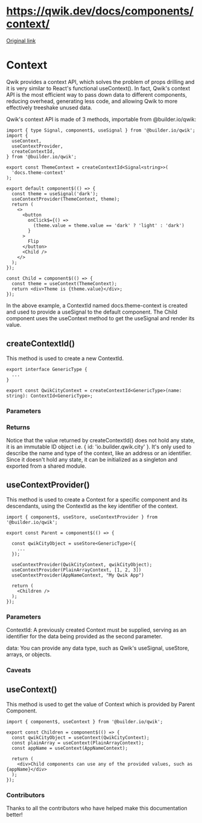 # https://qwik.dev/docs/components/context/

[Original link](https://qwik.dev/docs/components/context/)

# Context

Qwik provides a context API, which solves the problem of props drilling and it is very similar to React's functional useContext(). In fact, Qwik's context API is the most efficient way to pass down data to different components, reducing overhead, generating less code, and allowing Qwik to more effectively treeshake unused data.

Qwik's context API is made of 3 methods, importable from @builder.io/qwik:

```
import { type Signal, component$, useSignal } from '@builder.io/qwik';
import {
  useContext,
  useContextProvider,
  createContextId,
} from '@builder.io/qwik';
 
export const ThemeContext = createContextId<Signal<string>>(
  'docs.theme-context'
);
 
export default component$(() => {
  const theme = useSignal('dark');
  useContextProvider(ThemeContext, theme);
  return (
    <>
      <button
        onClick$={() =>
          (theme.value = theme.value == 'dark' ? 'light' : 'dark')
        }
      >
        Flip
      </button>
      <Child />
    </>
  );
});
 
const Child = component$(() => {
  const theme = useContext(ThemeContext);
  return <div>Theme is {theme.value}</div>;
});
```

In the above example, a ContextId named docs.theme-context is created and used to provide a useSignal to the default component. The Child component uses the useContext method to get the useSignal and render its value.

## createContextId()

This method is used to create a new ContextId.

```
export interface GenericType {
  ...
}
 
export const QwikCityContext = createContextId<GenericType>(name: string): ContextId<GenericType>;
```

### Parameters

### Returns

Notice that the value returned by createContextId() does not hold any state, it is an immutable ID object i.e. { id: 'io.builder.qwik.city' }. It's only used to describe the name and type of the context, like an address or an identifier.  Since it doesn't hold any state, it can be initialized as a singleton and exported from a shared module.

## useContextProvider()

This method is used to create a Context for a specific component and its descendants, using the ContextId as the key identifier of the context.

```
import { component$, useStore, useContextProvider } from '@builder.io/qwik';
 
export const Parent = component$(() => {
 
  const qwikCityObject = useStore<GenericType>({
    ...
  });
 
  useContextProvider(QwikCityContext, qwikCityObject);
  useContextProvider(PlainArrayContext, [1, 2, 3])
  useContextProvider(AppNameContext, "My Qwik App")
 
  return (
    <Children />
  );
});
```

### Parameters

ContextId: A previously created Context must be supplied, serving as an identifier for the data being provided as the second parameter.

data: You can provide any data type, such as Qwik's ﻿useSignal, ﻿useStore, arrays, or objects.

### Caveats

## useContext()

This method is used to get the value of Context which is provided by Parent Component.

```
import { component$, useContext } from '@builder.io/qwik';
 
export const Children = component$(() => {
  const qwikCityObject = useContext(QwikCityContext);
  const plainArray = useContext(PlainArrayContext);
  const appName = useContext(AppNameContext);
 
  return (
    <div>Child components can use any of the provided values, such as {appName}</div>
  );
});
```

### Contributors

Thanks to all the contributors who have helped make this documentation better!
